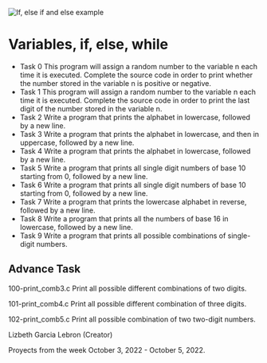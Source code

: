 ![If, else if and else example](https://miro.medium.com/max/1400/1*K9Zp-l72morK9SFpMj8Vrw.png)
# Variables, if, else, while

* Task 0 This program will assign a random number to the variable n each time it is executed. Complete the source code in order to print whether the number stored in the variable n is positive or negative.
* Task 1 This program will assign a random number to the variable n each time it is executed. Complete the source code in order to print the last digit of the number stored in the variable n.
* Task 2 Write a program that prints the alphabet in lowercase, followed by a new line.
* Task 3 Write a program that prints the alphabet in lowercase, and then in uppercase, followed by a new line.
* Task 4 Write a program that prints the alphabet in lowercase, followed by a new line.
* Task 5 Write a program that prints all single digit numbers of base 10 starting from 0, followed by a new line.
* Task 6 Write a program that prints all single digit numbers of base 10 starting from 0, followed by a new line.
* Task 7 Write a program that prints the lowercase alphabet in reverse, followed by a new line.
* Task 8 Write a program that prints all the numbers of base 16 in lowercase, followed by a new line.
* Task 9 Write a program that prints all possible combinations of single-digit numbers.

## Advance Task
100-print_comb3.c Print all possible different combinations of two digits.

101-print_comb4.c Print all possible different combination of three digits.

102-print_comb5.c Print all possible combination of two two-digit numbers.

Lizbeth Garcia Lebron (Creator)

Proyects from the week October 3, 2022 - October 5, 2022.
